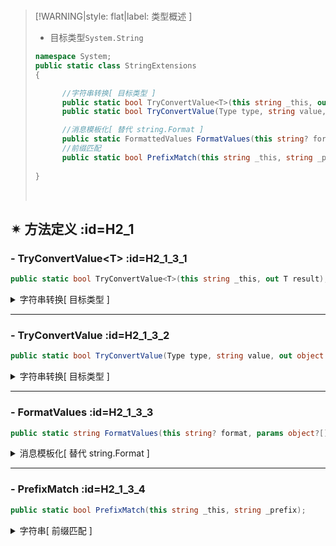 <br/>

>[!WARNING|style: flat|label: 类型概述 ]
>
>- 目标类型`System.String`
>
>```csharp
>namespace System;
>public static class StringExtensions
>{
>
>       //字符串转换[ 目标类型 ]
>       public static bool TryConvertValue<T>(this string _this, out T result);
>       public static bool TryConvertValue(Type type, string value, out object result);
>
>       //消息模板化[ 替代 string.Format ]
>       public static FormattedValues FormatValues(this string? format, params object?[]? values);
>       //前缀匹配
>       public static bool PrefixMatch(this string _this, string _prefix);
>      
>}
>
>
>```
>
><br/>

## ✴ 方法定义 :id=H2_1

### - <span class='spMethod'>TryConvertValue\<T></span>  :id=H2_1_3_1

```csharp
public static bool TryConvertValue<T>(this string _this, out T result);

```



<details><summary class='spSummary'>字符串转换[ 目标类型 ]</summary> 
<!-- start -->   





>**<span style='color:Blue'>泛型项</span>**
>
>- `[ T ]`目标类型
>
>---
>
>
>
>**参数项**
>
>- `[ _this ]`当前类型<span style='color:Blue'>( this )</span>
>
>---
>
>
>
>**返回值**
>
>- `[ result ]`目标类型值
>
>---
>
>>**简要说明**
>>
>>- 目标类型`object`: 返回原始值`_this`
>>
>>- 目标类型`byte[]`:`Convert.FromBase64String(_this)`
>>
>>- 目标类型`Nullable<T>`: 当原始值`_this`非空则根据`T.TypeConverter`转换 <span style='color:red'>[ 否则返回`Null`]</span>
>>
>>- <span style='color:Blue'>[ 默认 ]</span>根据目标类型`TypeConverter`进行转换
>>
>>  ```csharp
>>  TypeConverter converter = TypeDescriptor.GetConverter(typeof(T));
>>  if (converter.CanConvertFrom(typeof(string)))
>>  {
>>      
>>  }
>>  ```
>>
>>  
>
>
>
><br/>

```csharp
string v1 = "10";
v1.TryConvertValue<object>(out var r1);
Assert.AreEqual(r1, "10");

v1.TryConvertValue<int>(out var r2);
Assert.AreEqual(r2, 10);

v1.TryConvertValue<Nullable<int>>(out var r3);
Assert.AreEqual(r3, new Nullable<int>(10));


```





<!-- end --> 
</details>

---

### - <span class='spMethod'>TryConvertValue</span>  :id=H2_1_3_2

```csharp
public static bool TryConvertValue(Type type, string value, out object result);

```



<details><summary class='spSummary'>字符串转换[ 目标类型 ]</summary> 
<!-- start -->   





>**参数项**
>
>- `[ type ]`目标类型
>
>- `[ value ]`待转换字符串
>
>---
>
>
>
>**返回值**
>
>- `[ result ]`目标类型值
>
>---
>
>>**简要说明**
>>
>>- 目标类型`object`: 返回原始值`_this`
>>
>>- 目标类型`byte[]`:`Convert.FromBase64String(_this)`
>>
>>- 目标类型`Nullable<T>`: 当原始值`_this`非空则根据`T.TypeConverter`转换 <span style='color:red'>[ 否则返回`Null`]</span>
>>
>>- <span style='color:Blue'>[ 默认 ]</span>根据目标类型`TypeConverter`进行转换
>>
>>  ```csharp
>>  TypeConverter converter = TypeDescriptor.GetConverter(typeof(T));
>>  if (converter.CanConvertFrom(typeof(string)))
>>  {
>>      
>>  }
>>  ```
>>
>>  
>
>
>
><br/>



<!-- end --> 
</details>

---

### - <span class='spMethod'>FormatValues</span>  :id=H2_1_3_3

```csharp
public static string FormatValues(this string? format, params object?[]? values);

```



<details><summary class='spSummary'>消息模板化[ 替代 string.Format ]</summary> 
<!-- start -->   






>**参数项**
>
>- `[ format ]`消息模板 <span style='color:red'>[ 支持占位符`{0}, {Name}`]</span>
>
>- `[ values ]`占位符参数
>
>---
>
>
>
>**返回值**
>
>- `[ string ]`最终模板信息
>
>---
>
>>**简要说明**
>>
>>```csharp
>>string _template = "姓名：{0}, 年龄：{Age}";
>>Assert.AreEqual("姓名：张三, 年龄：30", _template.FormatValues("张三", 30));
>>
>>```
>>
>>
>
>
>
><br/>



<!-- end --> 
</details>

---

### - <span class='spMethod'>PrefixMatch</span>  :id=H2_1_3_4

```csharp
public static bool PrefixMatch(this string _this, string _prefix);

```

<details><summary class='spSummary'>字符串[ 前缀匹配 ]</summary> 
<!-- start -->   

>**参数项**
>
>- `[ _prefix ]`配匹前缀 <span style='color:red'>[ 最后一位占位符支持`*`]</span>
>
>---
>
>
>
>**返回值**
>
>- `[ bool ]`
>
>---
>
>>**简要说明**
>>
>>```csharp
>>string _str = "PM2.A.B.C";
>>
>>Assert.AreEqual(true, _str.PrefixMatch("PM2"));
>>Assert.AreEqual(true, _str.PrefixMatch("PM2.A"));
>>Assert.AreEqual(true, _str.PrefixMatch("PM2.A.B"));
>>
>>Assert.AreEqual(true, _str.PrefixMatch("PM2.*"));
>>Assert.AreEqual(true, _str.PrefixMatch("PM2.A.*"));
>>Assert.AreEqual(true, _str.PrefixMatch("PM2.A.B.*"));
>>
>>
>>```
>>
>>
>
><br/>



<!-- end --> 
</details>



